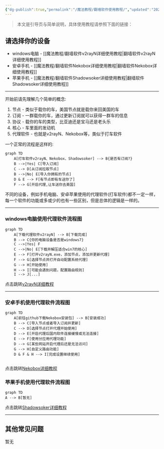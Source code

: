 ```yaml
---
{"dg-publish":true,"permalink":"/魔法教程/翻墙软件使用教程/","updated":"2025-08-08T10:45:31.980+08:00"}
---
```


> 本文是引导页与简单说明，具体使用教程请参照下面的链接：

## 请选择你的设备
- windows电脑 - [[魔法教程/翻墙软件v2rayN详细使用教程\|翻墙软件v2rayN详细使用教程]]
- 安卓手机 - [[魔法教程/翻墙软件Nekobox详细使用教程\|翻墙软件Nekobox详细使用教程]]
- 苹果手机 - [[魔法教程/翻墙软件Shadowsoker详细使用教程\|翻墙软件Shadowsoker详细使用教程]]

---

开始前请先理解几个简单的概念:
1. 节点 - 类似于载你的车，美国节点就是载你来回美国的车
2. 订阅 - 一群载你的车，通过更新订阅就可以获得一群车的信息
3. 协议 - 载你的车的类型，比亚迪还是宝马还是老头乐
4. 核心 - 车里面的发动机
5. 代理软件 - 也就是v2rayN、Nekobox等，类似于打车软件

一个正常的流程是这样的:
```mermaid
graph TD
    A[打车软件v2rayN、Nekobox、Shadowsoker] --> B{是否有订阅?}
    B -->|Yes| C[导入订阅]
    C --> D[从订阅拉取节点]
    B -->|No| E[导入你拥有的节点]
    D & E --> F[有节点即有车送你了]
    F --> G[开启代理,让车送你去美国]
```

不同的设备，例如手机电脑、安卓苹果使用的代理软件(打车软件)都不一定一样，每一个软件的功能或多或少的也有一些区别，但是总体的逻辑是一样的。

---
### windows电脑使用代理软件流程图
```mermaid
graph TD
    A[下载代理软件v2rayN] --> B[下载完成]
    B --> C{你的电脑设备是否是windows7}
    C -->|Yes| F
    C -->|No| E[下载并解压适合win7的核心]
    E --> F[打开v2rayN.exe，添加节点，添加并更新代理]
    F --> G[选择节点并打开自动配置系统代理]
    G --> H[开始使用]
    H --> I[可能会遇到问题，配置路由规则]
    I --> J[...]
```

点击跳转[v2rayN详细教程](翻墙软件v2rayN详细使用教程)

---
### 安卓手机使用代理软件流程图
```mermaid
graph TD
    A[前往github下载Nekobox安装包] --> B[安装成功]
    B --> C[导入节点或者导入订阅并更新]
    C --> D[选择节点打开代理开始使用]
    D --> E[开启代理后国内软件连接缓慢或无法连接]
    E --> F[使用分应用代理功能]
    D --> G[某些网站开启代理后还是无法访问]
    G --> H[自定义路由功能]
    D & F & H --> I[完成设置继续使用]
    
```
点击跳转[Nekobox详细教程](翻墙软件Nekobox详细使用教程)

### 苹果手机使用代理软件流程图
```mermaid
graph TD
A --> B[暂无]
```
点击跳转[Shadowsoker详细教程](翻墙软件Shadowsoker详细使用教程)

---
## 其他常见问题
暂无